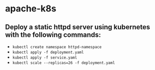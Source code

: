 # apache-k8s

## Deploy a static httpd server using kubernetes with the following commands:

* `kubectl create namespace httpd-namespace`
* `kubectl apply -f deployment.yaml`
* `kubectl apply -f service.yaml`
* `kubectl scale --replicas=26 -f deployment.yaml`